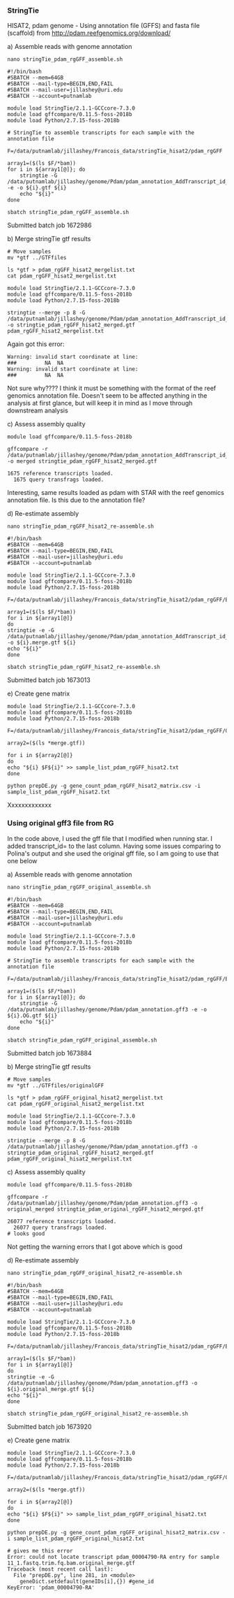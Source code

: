 ### StringTie 

HISAT2, pdam genome - Using annotation file (GFFS) and fasta file (scaffold) from http://pdam.reefgenomics.org/download/ 

a) Assemble reads with genome annotation

```
nano stringTie_pdam_rgGFF_assemble.sh

#!/bin/bash
#SBATCH --mem=64GB
#SBATCH --mail-type=BEGIN,END,FAIL
#SBATCH --mail-user=jillashey@uri.edu
#SBATCH --account=putnamlab

module load StringTie/2.1.1-GCCcore-7.3.0
module load gffcompare/0.11.5-foss-2018b
module load Python/2.7.15-foss-2018b

# StringTie to assemble transcripts for each sample with the annotation file

F=/data/putnamlab/jillashey/Francois_data/stringTie_hisat2/pdam_rgGFF

array1=($(ls $F/*bam))
for i in ${array1[@]}; do
	stringtie -G /data/putnamlab/jillashey/genome/Pdam/pdam_annotation_AddTranscript_id_fixed.gtf -e -o ${i}.gtf ${i}
	echo "${i}"
done

sbatch stringTie_pdam_rgGFF_assemble.sh
```
Submitted batch job 1672986

b) Merge stringTie gtf results 

```
# Move samples
mv *gtf ../GTFfiles

ls *gtf > pdam_rgGFF_hisat2_mergelist.txt
cat pdam_rgGFF_hisat2_mergelist.txt 

module load StringTie/2.1.1-GCCcore-7.3.0
module load gffcompare/0.11.5-foss-2018b
module load Python/2.7.15-foss-2018b

stringtie --merge -p 8 -G /data/putnamlab/jillashey/genome/Pdam/pdam_annotation_AddTranscript_id_fixed.gtf -o stringtie_pdam_rgGFF_hisat2_merged.gtf pdam_rgGFF_hisat2_mergelist.txt

```

Again got this error: 

```
Warning: invalid start coordinate at line:
###			NA	NA				
Warning: invalid start coordinate at line:
###			NA	NA
```
Not sure why???? I think it must be something with the format of the reef genomics annotation file. Doesn't seem to be affected anything in the analysis at first glance, but will keep it in mind as I move through downstream analysis 

c) Assess assembly quality

```
module load gffcompare/0.11.5-foss-2018b

gffcompare -r /data/putnamlab/jillashey/genome/Pdam/pdam_annotation_AddTranscript_id_fixed.gtf -o merged stringtie_pdam_rgGFF_hisat2_merged.gtf

1675 reference transcripts loaded.
  1675 query transfrags loaded.
```

Interesting, same results loaded as pdam with STAR with the reef genomics annotation file. Is this due to the annotation file? 

d) Re-estimate assembly

```
nano stringTie_pdam_rgGFF_hisat2_re-assemble.sh

#!/bin/bash
#SBATCH --mem=64GB
#SBATCH --mail-type=BEGIN,END,FAIL
#SBATCH --mail-user=jillashey@uri.edu
#SBATCH --account=putnamlab

module load StringTie/2.1.1-GCCcore-7.3.0
module load gffcompare/0.11.5-foss-2018b
module load Python/2.7.15-foss-2018b

F=/data/putnamlab/jillashey/Francois_data/stringTie_hisat2/pdam_rgGFF/BAMfiles

array1=($(ls $F/*bam))
for i in ${array1[@]}
do
stringtie -e -G /data/putnamlab/jillashey/genome/Pdam/pdam_annotation_AddTranscript_id_fixed.gtf -o ${i}.merge.gtf ${i}
echo "${i}"
done

sbatch stringTie_pdam_rgGFF_hisat2_re-assemble.sh
```

Submitted batch job 1673013

e) Create gene matrix

```
module load StringTie/2.1.1-GCCcore-7.3.0
module load gffcompare/0.11.5-foss-2018b
module load Python/2.7.15-foss-2018b

F=/data/putnamlab/jillashey/Francois_data/stringTie_hisat2/pdam_rgGFF/GTFfiles_merged/

array2=($(ls *merge.gtf))

for i in ${array2[@]}
do
echo "${i} $F${i}" >> sample_list_pdam_rgGFF_hisat2.txt
done

python prepDE.py -g gene_count_pdam_rgGFF_hisat2_matrix.csv -i sample_list_pdam_rgGFF_hisat2.txt
```

Xxxxxxxxxxxxx
### Using original gff3 file from RG
In the code above, I used the gff file that I modified when running star. I added transcript_id= to the last column. Having some issues comparing to Polina's output and she used the original gff file, so I am going to use that one below

a) Assemble reads with genome annotation

```
nano stringTie_pdam_rgGFF_original_assemble.sh

#!/bin/bash
#SBATCH --mem=64GB
#SBATCH --mail-type=BEGIN,END,FAIL
#SBATCH --mail-user=jillashey@uri.edu
#SBATCH --account=putnamlab

module load StringTie/2.1.1-GCCcore-7.3.0
module load gffcompare/0.11.5-foss-2018b
module load Python/2.7.15-foss-2018b

# StringTie to assemble transcripts for each sample with the annotation file

F=/data/putnamlab/jillashey/Francois_data/stringTie_hisat2/pdam_rgGFF/BAMfiles

array1=($(ls $F/*bam))
for i in ${array1[@]}; do
	stringtie -G /data/putnamlab/jillashey/genome/Pdam/pdam_annotation.gff3 -e -o ${i}.OG.gtf ${i}
	echo "${i}"
done

sbatch stringTie_pdam_rgGFF_original_assemble.sh
```
Submitted batch job 1673884

b) Merge stringTie gtf results 

```
# Move samples
mv *gtf ../GTFfiles/originalGFF

ls *gtf > pdam_rgGFF_original_hisat2_mergelist.txt
cat pdam_rgGFF_original_hisat2_mergelist.txt 

module load StringTie/2.1.1-GCCcore-7.3.0
module load gffcompare/0.11.5-foss-2018b
module load Python/2.7.15-foss-2018b

stringtie --merge -p 8 -G /data/putnamlab/jillashey/genome/Pdam/pdam_annotation.gff3 -o stringtie_pdam_original_rgGFF_hisat2_merged.gtf pdam_rgGFF_original_hisat2_mergelist.txt

```

c) Assess assembly quality

```
module load gffcompare/0.11.5-foss-2018b

gffcompare -r /data/putnamlab/jillashey/genome/Pdam/pdam_annotation.gff3 -o original_merged stringtie_pdam_original_rgGFF_hisat2_merged.gtf

26077 reference transcripts loaded.
  26077 query transfrags loaded.
# looks good
```

Not getting the warning errors that I got above which is good

d) Re-estimate assembly

```
nano stringTie_pdam_rgGFF_original_hisat2_re-assemble.sh

#!/bin/bash
#SBATCH --mem=64GB
#SBATCH --mail-type=BEGIN,END,FAIL
#SBATCH --mail-user=jillashey@uri.edu
#SBATCH --account=putnamlab

module load StringTie/2.1.1-GCCcore-7.3.0
module load gffcompare/0.11.5-foss-2018b
module load Python/2.7.15-foss-2018b

F=/data/putnamlab/jillashey/Francois_data/stringTie_hisat2/pdam_rgGFF/BAMfiles

array1=($(ls $F/*bam))
for i in ${array1[@]}
do
stringtie -e -G /data/putnamlab/jillashey/genome/Pdam/pdam_annotation.gff3 -o ${i}.original_merge.gtf ${i}
echo "${i}"
done

sbatch stringTie_pdam_rgGFF_original_hisat2_re-assemble.sh
```

Submitted batch job 1673920

e) Create gene matrix

```
module load StringTie/2.1.1-GCCcore-7.3.0
module load gffcompare/0.11.5-foss-2018b
module load Python/2.7.15-foss-2018b

F=/data/putnamlab/jillashey/Francois_data/stringTie_hisat2/pdam_rgGFF/GTFfiles_merged/original_gff/

array2=($(ls *merge.gtf))

for i in ${array2[@]}
do
echo "${i} $F${i}" >> sample_list_pdam_rgGFF_original_hisat2.txt
done

python prepDE.py -g gene_count_pdam_rgGFF_original_hisat2_matrix.csv -i sample_list_pdam_rgGFF_original_hisat2.txt

# gives me this error
Error: could not locate transcript pdam_00004790-RA entry for sample 11_1.fastq.trim.fq.bam.original_merge.gtf
Traceback (most recent call last):
  File "prepDE.py", line 281, in <module>
    geneDict.setdefault(geneIDs[i],{}) #gene_id
KeyError: 'pdam_00004790-RA'
```